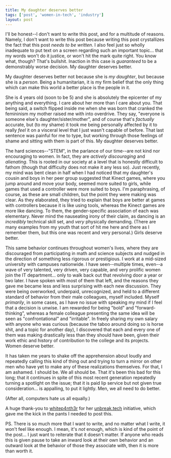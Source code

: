 ```yaml
---
title: My daughter deserves better
tags: ['post', 'women-in-tech', 'industry']
layout: post
---
```


I'll be honest--I don't want to write this post, and for a multitude of
reasons. Namely, I don't want to write this post because writing this post
crystallizes the fact that this post _needs to be written_. I also feel just so
wholly inadequate to put text on a screen regarding such an important topic...
that my words won't do it justice, or won't hit the mark quite right. You know
what, though? That's bullshit. Inaction in this case is _guaranteed_ to be a
demonstrably worse decision. My daughter deserves better.

My daughter deserves better not because she is _my daughter_, but because she
is a _person_. Being a humanitarian, it is my firm belief that the only thing
which can make this world a better place is the people in it.

She is 4 years old (soon to be 5) and she is absolutely the epicenter of
my anything and everything. I care about her more than I care about you. That
being said, a switch flipped inside me when she was born that cranked the
femininism my mother raised me with into overdrive. They say, "everyone is
someone else's daughter/sister/mother", and of course that's _factually_
accurate, but (to my shame) it took me being personally affected by it to
really _feel_ it on a visceral level that I just wasn't capable of before. That
last sentence was painful for me to type, but working through those feelings of
shame and sitting with them is part of this. My daughter deserves better.

The hard sciences--"STEM", in the parlance of our time--are not kind nor
encouraging to women. In fact, they are _actively discouraging_ and
_alienating_. This is rooted in our society at a level that is honestly
difficult to fathom (though that difficulty does not make it any less so). Just
recently, my mind was bent clean in half when I had noticed that my daughter's
cousin and boys in her peer group suggested that Kinect games, where you jump
around and move your body, seemed more suited to girls, while games that used a
controller were more suited to boys. I'm paraphrasing, of course, as these are
small children, but the point they were making was clear. As they elaborated,
they tried to explain that boys are better at games with controllers because it
is like using tools, whereas the Kinect games are more like dancing. To them,
the gender-specific association of each was elementary. Never mind the
nauseating irony of their claim, as dancing is an _incredibly_ technical skill
set, and _very_ physically demanding. (There are many examples from my youth
that sort of hit me here and there as I remember them, but this one was recent
and very personal.) Girls deserve better.

This same behavior continues throughout women's lives, where they are
discouraged from participating in math and science subjects and nudged in the
direction of something less rigorous or prestigious. I work at a mid-sized
university with campuses nationwide. I have seen--multiple times, even--a wave
of very talented, very driven, very capable, and very prolific women join the
IT department... only to walk back out that revolving door a year or two later.
I have spoken with most of them that left, and the reasons they gave me became
less and less surprising with each new discussion. They were being overworked,
underpaid, unrecognized, and held to a different standard of behavior from
their male colleagues, myself included. Myself _primarily_, in some cases, as I
have no issue with speaking my mind if I feel that a decision is unwise. I am
rewarded for being "bold" and "forward-thinking", whereas a female colleague
presenting the same idea will be seen as "confrontational" and "irritable". In
freely sharing my own salary with anyone who was curious (because the taboo
around doing so is horse shit, and a topic for another day), I discovered that
each and every one of them was making drastically less than they should have
been, given their work ethic and history of contribution to the college and its
projects. Women deserve better.

It has taken me years to shake off the apprehension about loudly and repeatedly
calling this kind of thing out and trying to turn a mirror on other men who
have yet to make any of these realizations themselves. For that, I am ashamed.
I should be. We all should be. That it's been this bad for this long; that it
continues in spite of this most recent generation repeatedly turning a
spotlight on the issue; that it is paid lip service but not given true
consideration... is appalling, to put it lightly. Men, we all need to do
better.

(After all, computers hate us all equally.)

A huge thank-you to [whitep4nth3r] for her [unbreak.tech] initiative, which
gave me the kick in the pants I needed to post this.

PS. There is so much more that I want to write, and no matter what I write, it
won't feel like enough. I mean, it's _not_ enough, which is kind of the point
of the post... I just want to reiterate that it doesn't matter. If anyone who
reads this is given pause to take an inward look at their own behavior and an
outward look at the behavior of those they associate with, then it is more than
worth it.


[whitep4nth3r]: https://twitter.com/whitep4nth3r
[unbreak.tech]: https://unbreak.tech
